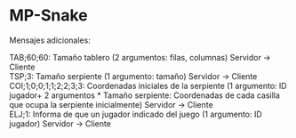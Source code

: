 # MP-Snake

Mensajes adicionales:

TAB;60;60: Tamaño tablero (2 argumentos: filas, columnas) Servidor -> Cliente<br />
TSP;3: Tamaño serpiente (1 argumento: tamaño) Servidor -> Cliente<br />
COI;1;0;0;1;1;2;2;3;3: Coordenadas iniciales de la serpiente (1 argumento: ID jugador+ 2 argumentos * Tamaño serpiente: Coordenadas de cada casilla que ocupa la serpiente inicialmente) Servidor -> Cliente<br />
ELJ;1: Informa de que un jugador indicado del juego (1 argumento: ID jugador) Servidor -> Cliente<br />
